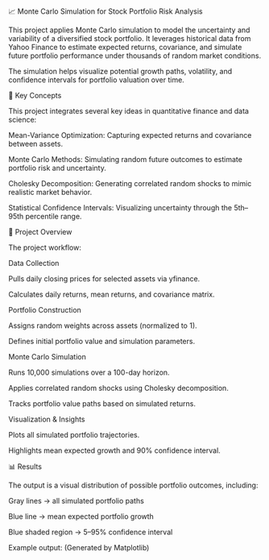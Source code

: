 📈 Monte Carlo Simulation for Stock Portfolio Risk Analysis

This project applies Monte Carlo simulation to model the uncertainty and variability of a diversified stock portfolio. It leverages historical data from Yahoo Finance to estimate expected returns, covariance, and simulate future portfolio performance under thousands of random market conditions.

The simulation helps visualize potential growth paths, volatility, and confidence intervals for portfolio valuation over time.

🧠 Key Concepts

This project integrates several key ideas in quantitative finance and data science:

Mean-Variance Optimization: Capturing expected returns and covariance between assets.

Monte Carlo Methods: Simulating random future outcomes to estimate portfolio risk and uncertainty.

Cholesky Decomposition: Generating correlated random shocks to mimic realistic market behavior.

Statistical Confidence Intervals: Visualizing uncertainty through the 5th–95th percentile range.

🧩 Project Overview

The project workflow:

Data Collection

Pulls daily closing prices for selected assets via yfinance.

Calculates daily returns, mean returns, and covariance matrix.

Portfolio Construction

Assigns random weights across assets (normalized to 1).

Defines initial portfolio value and simulation parameters.

Monte Carlo Simulation

Runs 10,000 simulations over a 100-day horizon.

Applies correlated random shocks using Cholesky decomposition.

Tracks portfolio value paths based on simulated returns.

Visualization & Insights

Plots all simulated portfolio trajectories.

Highlights mean expected growth and 90% confidence interval.
	​

📊 Results

The output is a visual distribution of possible portfolio outcomes, including:

Gray lines → all simulated portfolio paths

Blue line → mean expected portfolio growth

Blue shaded region → 5–95% confidence interval

Example output:
(Generated by Matplotlib)
